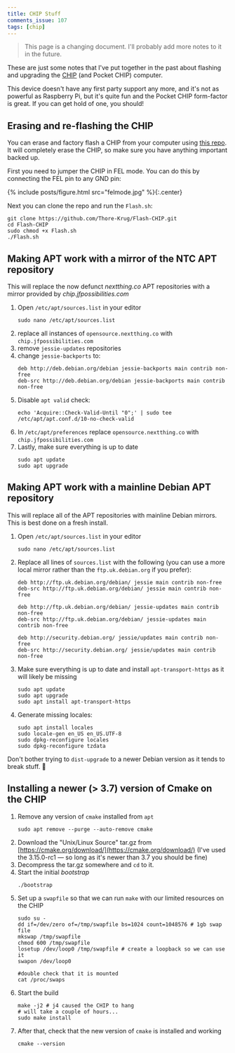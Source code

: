 ```yaml
---
title: CHIP Stuff
comments_issue: 107
tags: [chip]
---
```


> This page is a changing document. I'll probably add more notes to it in the future.

These are just some notes that I've put together in the past about flashing and upgrading the [CHIP](https://en.wikipedia.org/wiki/CHIP_(computer)) (and Pocket CHIP) computer. 

<!-- more -->

This device doesn't have any first party support any more, and it's not as powerful as Raspberry Pi, but it's quite fun and the Pocket CHIP form-factor is great. If you can get hold of one, you should!

## Erasing and re-flashing the CHIP

You can erase and factory flash a CHIP from your computer using [this repo](https://github.com/Thore-Krug/Flash-CHIP). It will completely erase the CHIP, so make sure you have anything important backed up.

First you need to jumper the CHIP in FEL mode. You can do this by connecting the FEL pin to any GND pin:

{% include posts/figure.html src="felmode.jpg" %}{:.center}

Next you can clone the repo and run the `Flash.sh`:

```shell
git clone https://github.com/Thore-Krug/Flash-CHIP.git
cd Flash-CHIP
sudo chmod +x Flash.sh
./Flash.sh
```

## Making APT work with a mirror of the NTC APT repository

This will replace the now defunct _nextthing.co_ APT repositories with a mirror provided by _chip.jfpossibilities.com_

1. Open `/etc/apt/sources.list` in your editor
    ```shell
    sudo nano /etc/apt/sources.list
    ```
2. replace all instances of `opensource.nextthing.co` with `chip.jfpossibilities.com`
3. remove `jessie-updates` repositories
4. change `jessie-backports` to:
    ```
    deb http://deb.debian.org/debian jessie-backports main contrib non-free
    deb-src http://deb.debian.org/debian jessie-backports main contrib non-free
    ```
5. Disable `apt valid` check:
    ```shell
    echo 'Acquire::Check-Valid-Until "0";' | sudo tee /etc/apt/apt.conf.d/10-no-check-valid
    ```
6. In `/etc/apt/preferences` replace `opensource.nextthing.co` with `chip.jfpossibilities.com`
7. Lastly, make sure everything is up to date
    ```shell
    sudo apt update
    sudo apt upgrade
    ```

## Making APT work with a mainline Debian APT repository

This will replace all of the APT repositories with mainline Debian mirrors. This is best done on a fresh install.

1. Open `/etc/apt/sources.list` in your editor
    ```shell
    sudo nano /etc/apt/sources.list
    ```
2. Replace all lines of `sources.list` with the following (you can use a more local mirror rather than the `ftp.uk.debian.org` if you prefer):
    ```
    deb http://ftp.uk.debian.org/debian/ jessie main contrib non-free
    deb-src http://ftp.uk.debian.org/debian/ jessie main contrib non-free

    deb http://ftp.uk.debian.org/debian/ jessie-updates main contrib non-free
    deb-src http://ftp.uk.debian.org/debian/ jessie-updates main contrib non-free

    deb http://security.debian.org/ jessie/updates main contrib non-free
    deb-src http://security.debian.org/ jessie/updates main contrib non-free
    ```
3. Make sure everything is up to date and install `apt-transport-https` as it will likely be missing
    ```shell
    sudo apt update
    sudo apt upgrade
    sudo apt install apt-transport-https
    ```
4. Generate missing locales:
    ```
    sudo apt install locales
    sudo locale-gen en_US en_US.UTF-8 
    sudo dpkg-reconfigure locales          
    sudo dpkg-reconfigure tzdata    
    ```

Don't bother trying to `dist-upgrade` to a newer Debian version as it tends to break stuff. 🤷

## Installing a newer (> 3.7) version of Cmake on the CHIP

1. Remove any version of `cmake` installed from `apt`
    ```shell
    sudo apt remove --purge --auto-remove cmake
    ```
2. Download the "Unix/Linux Source" tar.gz from [https://cmake.org/download/](https://cmake.org/download/) (I've used the 3.15.0-rc1 — so long as it's newer than 3.7 you should be fine)
3. Decompress the tar.gz somewhere and `cd` to it. 
4. Start the initial _bootstrap_
    ```shell
    ./bootstrap
    ```
5. Set up a `swapfile` so that we can run `make` with our limited resources on the CHIP
    ```shell
    sudo su -
    dd if=/dev/zero of=/tmp/swapfile bs=1024 count=1048576 # 1gb swap file
    mkswap /tmp/swapfile
    chmod 600 /tmp/swapfile
    losetup /dev/loop0 /tmp/swapfile # create a loopback so we can use it
    swapon /dev/loop0

    #double check that it is mounted
    cat /proc/swaps
    ```
6. Start the build
    ```shell
    make -j2 # j4 caused the CHIP to hang
    # will take a couple of hours...
    sudo make install
    ```
7. After that, check that the new version of `cmake` is installed and working
    ```shell
    cmake --version
    ```